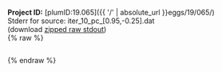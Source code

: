 **Project ID:** [plumID:19.065]({{ '/' | absolute_url }}eggs/19/065/)  
Stderr for source:  iter_10_pc_[0.95,-0.25].dat   
(download [zipped raw stdout](iter_10_pc_[0.95,-0.25].dat.plumed_master.stdout.txt.zip))  
{% raw %}
<pre>
</pre>
{% endraw %}
